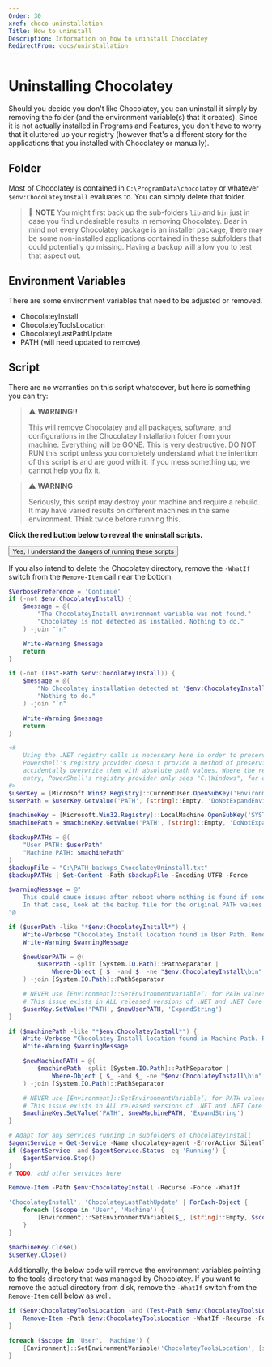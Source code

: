 ```yaml
---
Order: 30
xref: choco-uninstallation
Title: How to uninstall
Description: Information on how to uninstall Chocolatey
RedirectFrom: docs/uninstallation
---
```


# Uninstalling Chocolatey

Should you decide you don't like Chocolatey, you can uninstall it simply by removing the folder (and the environment variable(s) that it creates).  Since it is not actually installed in Programs and Features, you don't have to worry that it cluttered up your registry (however that's a different story for the applications that you installed with Chocolatey or manually).

## Folder
Most of Chocolatey is contained in `C:\ProgramData\chocolatey` or whatever `$env:ChocolateyInstall` evaluates to. You can simply delete that folder.

> :memo: **NOTE** You might first back up the sub-folders `lib` and `bin` just in case you find undesirable results in removing Chocolatey. Bear in mind not every Chocolatey package is an installer package, there may be some non-installed applications contained in these subfolders that could potentially go missing. Having a backup will allow you to test that aspect out.

## Environment Variables
There are some environment variables that need to be adjusted or removed.

* ChocolateyInstall
* ChocolateyToolsLocation
* ChocolateyLastPathUpdate
* PATH (will need updated to remove)

## Script
There are no warranties on this script whatsoever, but here is something you can try:

> :warning: **WARNING!!**
>
> This will remove Chocolatey and all packages, software, and configurations in the Chocolatey Installation folder from your machine. Everything will be GONE. This is very destructive. DO NOT RUN this script unless you completely understand what the intention of this script is and are good with it. If you mess something up, we cannot help you fix it.

> :warning: **WARNING**
>
> Seriously, this script may destroy your machine and require a rebuild. It may have varied results on different machines in the same environment. Think twice before running this.

<p class="text-danger"><strong>Click the red button below to reveal the uninstall scripts.</strong></p>
<button class="btn btn-danger btn-collapse collapsed" type="button" data-bs-toggle="collapse" data-bs-target="#uninstallScripts" aria-expanded="false" aria-controls="uninstallScripts">Yes, I understand the dangers of running these scripts</button>
<div id="uninstallScripts" class="collapse">
<div class="pt-3">

If you also intend to delete the Chocolatey directory, remove the `-WhatIf` switch from the `Remove-Item` call near the bottom:

~~~powershell
$VerbosePreference = 'Continue'
if (-not $env:ChocolateyInstall) {
    $message = @(
        "The ChocolateyInstall environment variable was not found."
        "Chocolatey is not detected as installed. Nothing to do."
    ) -join "`n"

    Write-Warning $message
    return
}

if (-not (Test-Path $env:ChocolateyInstall)) {
    $message = @(
        "No Chocolatey installation detected at '$env:ChocolateyInstall'."
        "Nothing to do."
    ) -join "`n"

    Write-Warning $message
    return
}

<#
    Using the .NET registry calls is necessary here in order to preserve environment variables embedded in PATH values;
    Powershell's registry provider doesn't provide a method of preserving variable references, and we don't want to
    accidentally overwrite them with absolute path values. Where the registry allows us to see "%SystemRoot%" in a PATH
    entry, PowerShell's registry provider only sees "C:\Windows", for example.
#>
$userKey = [Microsoft.Win32.Registry]::CurrentUser.OpenSubKey('Environment')
$userPath = $userKey.GetValue('PATH', [string]::Empty, 'DoNotExpandEnvironmentNames').ToString()

$machineKey = [Microsoft.Win32.Registry]::LocalMachine.OpenSubKey('SYSTEM\ControlSet001\Control\Session Manager\Environment\')
$machinePath = $machineKey.GetValue('PATH', [string]::Empty, 'DoNotExpandEnvironmentNames').ToString()

$backupPATHs = @(
    "User PATH: $userPath"
    "Machine PATH: $machinePath"
)
$backupFile = "C:\PATH_backups_ChocolateyUninstall.txt"
$backupPATHs | Set-Content -Path $backupFile -Encoding UTF8 -Force

$warningMessage = @"
    This could cause issues after reboot where nothing is found if something goes wrong.
    In that case, look at the backup file for the original PATH values in '$backupFile'.
"@

if ($userPath -like "*$env:ChocolateyInstall*") {
    Write-Verbose "Chocolatey Install location found in User Path. Removing..."
    Write-Warning $warningMessage

    $newUserPATH = @(
        $userPath -split [System.IO.Path]::PathSeparator |
            Where-Object { $_ -and $_ -ne "$env:ChocolateyInstall\bin" }
    ) -join [System.IO.Path]::PathSeparator

    # NEVER use [Environment]::SetEnvironmentVariable() for PATH values; see https://github.com/dotnet/corefx/issues/36449
    # This issue exists in ALL released versions of .NET and .NET Core as of 12/19/2019
    $userKey.SetValue('PATH', $newUserPATH, 'ExpandString')
}

if ($machinePath -like "*$env:ChocolateyInstall*") {
    Write-Verbose "Chocolatey Install location found in Machine Path. Removing..."
    Write-Warning $warningMessage

    $newMachinePATH = @(
        $machinePath -split [System.IO.Path]::PathSeparator |
            Where-Object { $_ -and $_ -ne "$env:ChocolateyInstall\bin" }
    ) -join [System.IO.Path]::PathSeparator

    # NEVER use [Environment]::SetEnvironmentVariable() for PATH values; see https://github.com/dotnet/corefx/issues/36449
    # This issue exists in ALL released versions of .NET and .NET Core as of 12/19/2019
    $machineKey.SetValue('PATH', $newMachinePATH, 'ExpandString')
}

# Adapt for any services running in subfolders of ChocolateyInstall
$agentService = Get-Service -Name chocolatey-agent -ErrorAction SilentlyContinue
if ($agentService -and $agentService.Status -eq 'Running') {
    $agentService.Stop()
}
# TODO: add other services here

Remove-Item -Path $env:ChocolateyInstall -Recurse -Force -WhatIf

'ChocolateyInstall', 'ChocolateyLastPathUpdate' | ForEach-Object {
    foreach ($scope in 'User', 'Machine') {
        [Environment]::SetEnvironmentVariable($_, [string]::Empty, $scope)
    }
}

$machineKey.Close()
$userKey.Close()
~~~

Additionally, the below code will remove the environment variables pointing to the tools directory that was managed by Chocolatey.
If you want to remove the actual directory from disk, remove the `-WhatIf` switch from the `Remove-Item` call below as well.

~~~powershell
if ($env:ChocolateyToolsLocation -and (Test-Path $env:ChocolateyToolsLocation)) {
    Remove-Item -Path $env:ChocolateyToolsLocation -WhatIf -Recurse -Force
}

foreach ($scope in 'User', 'Machine') {
    [Environment]::SetEnvironmentVariable('ChocolateyToolsLocation', [string]::Empty, $scope)
}
~~~
</div>
</div>